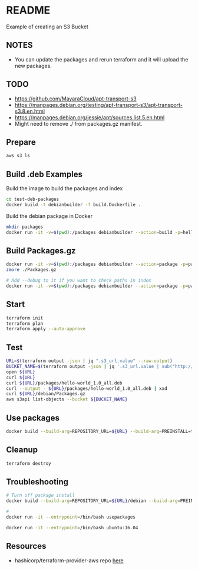 # README

Example of creating an S3 Bucket  

## NOTES

* You can update the packages and rerun terraform and it will upload the new packages.  

## TODO  

* https://github.com/MayaraCloud/apt-transport-s3
* https://manpages.debian.org/testing/apt-transport-s3/apt-transport-s3.8.en.html
* https://manpages.debian.org/jessie/apt/sources.list.5.en.html
* Might need to remove ./ from packages.gz manifest.

## Prepare

```sh
aws s3 ls
```

## Build .deb Examples

Build the image to build the packages and index  

```sh
cd test-deb-packages 
docker build -t debianbuilder -f build.Dockerfile . 
```

Build the debian package in Docker

```sh
mkdir packages
docker run -it -v=$(pwd):/packages debianbuilder --action=build -p=hello-world -o=./packages/   
```

## Build Packages.gz

```sh
docker run -it -v=$(pwd):/packages debianbuilder --action=package -p=packages
zmore ./Packages.gz    

# Add --debug to it if you want to check paths in index
docker run -it -v=$(pwd):/packages debianbuilder --action=package -p=packages --debug
```

## Start

```sh
terraform init
terraform plan
terraform apply --auto-approve
```

## Test

```sh
URL=$(terraform output -json | jq ".s3_url.value" --raw-output)
BUCKET_NAME=$(terraform output -json | jq '.s3_url.value | sub("http://"; "") | split(".")[0]' --raw-output)
open ${URL}  
curl ${URL}
curl ${URL}/packages/hello-world_1.0_all.deb
curl --output - ${URL}/packages/hello-world_1.0_all.deb | xxd
curl ${URL}/debian/Packages.gz
aws s3api list-objects --bucket ${BUCKET_NAME}
```

## Use packages

```sh
docker build --build-arg=REPOSITORY_URL=${URL} --build-arg=PREINSTALL=true -t usepackages --no-cache -f ./test-deb-packages/usepackages.Dockerfile .
```

## Cleanup

```sh
terraform destroy
```

## Troubleshooting

```sh
# Turn off package install 
docker build --build-arg=REPOSITORY_URL=${URL}/debian --build-arg=PREINSTALL=false -t usepackages --no-cache -f ./test-deb-packages/usepackages.Dockerfile .

# 
docker run -it --entrypoint=/bin/bash usepackages

docker run -it --entrypoint=/bin/bash ubuntu:16.04 
```

## Resources

* hashicorp/terraform-provider-aws repo [here](https://github.com/hashicorp/terraform-provider-aws)  
